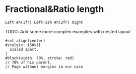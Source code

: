 # Fractional&Ratio length

```typ
Left #h(1fr) Left-ish #h(2fr) Right
```

TODO: Add some more complex examples with nested layout

```typ
#set align(center)
#scale(x: 150%)[
  Scaled apart.
]
#block(width: 70%, stroke: red) 
// 70% of his parent,
// Page without margins in our case
```